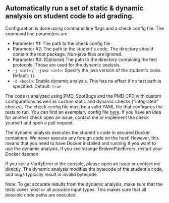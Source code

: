 ## Automatically run a set of static & dynamic analysis on student code to aid grading.

Configuration is done using command line flags and a check config file.
The command line parameters are
* Parameter #1: The path to the check config file
* Parameter #2: The path to the student's code. The directory should contain the root package. Non-java files are ignored.
* Parameter #3: (Optional) The path to the directory containing the test protocols. Those are used for the dynamic analysis.
* `-j <int>` / `--java <int>`: Specify the java version of the student's code. Default: `11`
* `-d <bool>`: Enable dynamic analysis. This has no effect if no test path is specified. Default: `true`

The code is analyzed using PMD, SpotBugs and the PMD CPD with custom configurations as well as custom static and dynamic checks ("integrated" checks).
The check config file must be a valid YAML file that configures the tests to run.
You can find an exemplary config file [here](sample_config.yaml).
If you have an idea for another check open an issue, contact me or implement the check yourself and open a pull request.

The dynamic analysis executes the student's code in secured Docker containers.
We never execute any foreign code on the host!
However, this means that you need to have Docker installed and running if you want to use the dynamic analysis.
If you see strange BrokenPipeErrors, restart your Docker daemon.

If you see a VerifyError in the console, please open an issue or contact me directly.
The dynamic analysis modifies the bytecode of the student's code, and bugs typically result in invalid bytecode.

Note: To get accurate results from the dynamic analysis, make sure that the tests cover most or all possible input types.
This makes sure that all possible code paths are executed.

